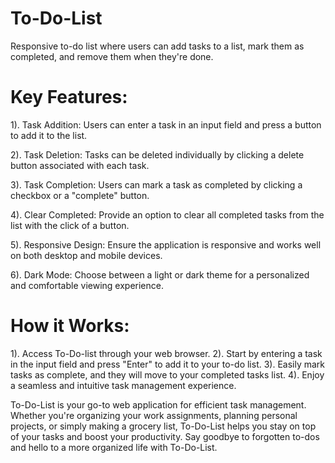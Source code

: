 # To-Do-List
Responsive to-do list where users can add tasks to a list, mark them as completed, and remove them when they're done. 

# Key Features:

1). Task Addition: Users can enter a task in an input field and press a button to add it to the list.

2). Task Deletion: Tasks can be deleted individually by clicking a delete button associated with each task.

3). Task Completion: Users can mark a task as completed by clicking a checkbox or a "complete" button.

4). Clear Completed: Provide an option to clear all completed tasks from the list with the click of a button.

5). Responsive Design: Ensure the application is responsive and works well on both desktop and mobile devices.

6). Dark Mode: Choose between a light or dark theme for a personalized and comfortable viewing experience.

# How it Works:

1). Access To-Do-list through your web browser.
2). Start by entering a task in the input field and press "Enter" to add it to your to-do list.
3). Easily mark tasks as complete, and they will move to your completed tasks list.
4). Enjoy a seamless and intuitive task management experience.

To-Do-List is your go-to web application for efficient task management. Whether you're organizing your work assignments, planning personal projects, or simply making a grocery list, To-Do-List helps you stay on top of your tasks and boost your productivity. Say goodbye to forgotten to-dos and hello to a more organized life with To-Do-List.
